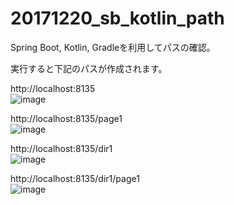 # 20171220_sb_kotlin_path
  
Spring Boot, Kotlin, Gradleを利用してパスの確認。  
  
実行すると下記のパスが作成されます。  
  
http://localhost:8135    
![image](https://user-images.githubusercontent.com/5728999/34292040-81010e2a-e742-11e7-8b81-fcdb094099cc.png)  
  
http://localhost:8135/page1  <br />
![image](https://user-images.githubusercontent.com/5728999/34292060-987e680e-e742-11e7-94d5-1473a4a8c3ed.png)



http://localhost:8135/dir1  <br />
![image](https://user-images.githubusercontent.com/5728999/34292094-aed9a42e-e742-11e7-8638-3a688589dead.png)

http://localhost:8135/dir1/page1  <br />
![image](https://user-images.githubusercontent.com/5728999/34292113-be57fff4-e742-11e7-96d0-1da774dd85ff.png)

